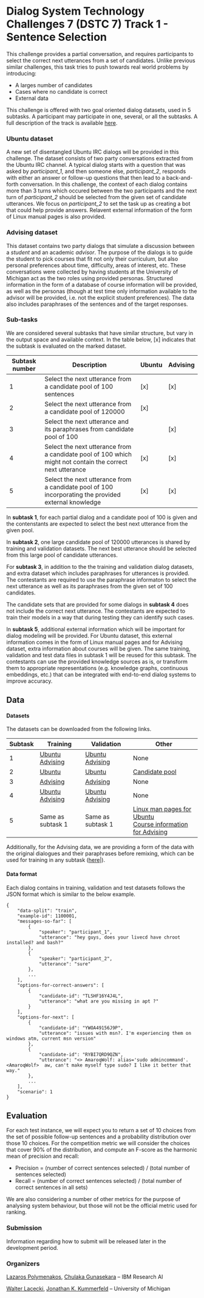 # Dialog System Technology Challenges 7 (DSTC 7) Track 1 - Sentence Selection

This challenge provides a partial conversation, and requires participants to select the correct next utterances from a set of candidates.
Unlike previous similar challenges, this task tries to push towards real world problems by introducing:

- A larges number of candidates
- Cases where no candidate is correct
- External data

This challenge is offered with two goal oriented dialog datasets, used in 5 subtasks.
A participant may participate in one, several, or all the subtasks.
A full description of the track is available [here](http://workshop.colips.org/dstc7/proposals/DSTC%207%20Task%20Description%20-%20NOESIS_final.pdf "here").

### Ubuntu dataset

A new set of disentangled Ubuntu IRC dialogs will be provided in this challenge.
The dataset consists of two party conversations extracted from the Ubuntu IRC channel.
A typical dialog starts with a question that was asked by *participant_1*, and then someone else, *participant_2*, responds with either an answer or follow-up questions that then lead to a back-and-forth conversation.
In this challenge, the context of each dialog contains more than 3 turns which occured between the two participants and the next turn of *participant_2* should be selected from the given set of candidate utterances.
We focus on *participant_2* to set the task up as creating a bot that could help provide answers.
Relavent external information of the form of Linux manual pages is also provided.

### Advising dataset

This dataset contains two party dialogs that simulate a discussion between a *student* and an academic *advisor*.
The purpose of the dialogs is to guide the student to pick courses that fit not only their curriculum, but also personal preferences about time, difficulty, areas of interest, etc.
These conversations were collected by having students at the University of Michigan act as the two roles using provided personas.
Structured information in the form of a database of course information will be provided, as well as the personas (though at test time only information available to the advisor will be provided, i.e. not the explicit student preferences).
The data also includes paraphrases of the sentences and of the target responses.

### Sub-tasks

We are considered several subtasks that have similar structure, but vary in the output space and available context.
In the table below, [x] indicates that the subtask is evaluated on the marked dataset. 

|Subtask number|  Description | Ubuntu  | Advising   |
|--------------| ------------ | ------------ | ------------ |
|1|Select the next utterance from a candidate pool of 100 sentences |  [x] |  [x]  |
|2|Select the next utterance from a candidate pool of 120000  |  [x]  |   |
|3|Select the next utterance and its paraphrases from candidate pool of 100||[x]  |
|4|Select the next utterance from a candidate pool of 100 which might not contain the correct next utterance|  [x] |  [x]  |
|5|Select the next utterance from a candidate pool of 100 incorporating the provided external knowledge|  [x] |  [x]  |

In **subtask 1**, for each partial dialog and a candidate pool of 100 is given and the contenstants are expected to select the best next utterance from the given pool.

In **subtask 2**, one large candidate pool of 120000 utterances is shared by training and validation datasets.
The next best utterance should be selected from this large pool of candidate utterances.

For **subtask 3**, in addition to the the training and validation dialog datasets, and extra dataset which includes paraphrases for utterances is provided.
The contestants are required to use the paraphrase informaton to select the next utterance as well as its paraphrases from the given set of 100 candidates.

The candidate sets that are provided for some dialogs in **subtask 4** does not include the correct next utterance.
The contestants are expected to train their models in a way that during testing they can identify such cases.

In **subtask 5**, additional external information which will be important for dialog modeling will be provided.
For Ubuntu dataset, this external information comes in the form of Linux manual pages and for Advising dataset, extra information about courses will be given.
The same training, validation and test data files in subtask 1 will be reused for this subtask.
The contestants can use the provided knowledge sources as is, or transform them to appropriate representations (e.g. knowledge graphs, continuous embeddings, etc.) that can be integrated with end-to-end dialog systems to improve accuracy.


## Data

#### Datasets
The datasets can be downloaded from the following links.

| Subtask  | Training  | Validation   | Other|
| ------------ | ------------ | ------------ | ------------ |
| 1  | [Ubuntu](https://ibm.box.com/s/fsk885se8ieoape46uzk7ylhx1097kk9) <br>[Advising](https://ibm.box.com/s/sb5wloejbsbhrpfws0yuj1wbb28you2w) | [Ubuntu](https://ibm.box.com/s/rqb6bocovby1jau112y5wq99tz1fffp2) <br> [Advising](https://ibm.box.com/s/f53kcojriaqrj5taevtw3doaatq3sfjv) |None|
| 2  | [Ubuntu](https://ibm.box.com/s/i9o9gz37leycvxfqgdabh7478ep1dqo7)| [Ubuntu](https://ibm.box.com/s/ha4lcw6cjcwq6wseq5qv0t6ogxat2fhl) |[Candidate pool](https://ibm.box.com/s/uvwrmpzyt231ktl0kpcneheba8qi2ytf)|
| 3  |[Advising](https://ibm.box.com/s/kfev11bqpsvhwl8u2ko4fxb11kl9satq) |  [Advising](https://ibm.box.com/s/vhwmnt0kg1j1vx1j5wijez67mhjxjlnc) | None |
| 4  | [Ubuntu](https://ibm.box.com/s/ss7vaagg83qsycjv38bce6i8wsze8p9k) <br>[Advising](https://ibm.box.com/s/4p31ja8p83fehes0f6cuakr2wbdd4px9) | [Ubuntu](https://ibm.box.com/s/6jmxiavc50achlr7k4g5i5lgyspcsqbg) <br> [Advising](https://ibm.box.com/s/6jq99o1cz9m3env319s6e02ibtwksc1b) |None|
| 5  | Same as subtask 1| Same as subtask 1 |[Linux man pages for Ubuntu](https://ibm.box.com/s/7ro3t72tp0rcnggq5cgq9hq80fvh5pkh) <br> [Course information for Advising](https://ibm.box.com/s/lslz39r951fys52qqa3enl0ccods5lus)|

Additionally, for the Advising data, we are providing a form of the data with the original dialogues and their paraphrases before remixing, which can be used for training in any subtask ([here](https://ibm.box.com/s/qh9gbkjo8pg8uph3vysv9fjhp18407fx)|).

#### Data format
Each dialog contains in training, validation and test datasets follows the JSON format which is similar to the below example.
```
{
    "data-split": "train",
    "example-id": 1100001,
    "messages-so-far": [
        {
            "speaker": "participant_1",
            "utterance": "hey guys, does your livecd have chroot installed? and bash?"
        },
        {
            "speaker": "participant_2",
            "utterance": "sure"
        },
        ...
    ],
    "options-for-correct-answers": [
        {
            "candidate-id": "TLSHF16Y4J4L",
            "utterance": "what are you missing in apt ?"
        }
    ],
    "options-for-next": [
        {
            "candidate-id": "YWOA49156J9P",
            "utterance": "issues with msn?. I'm experiencing them on windows atm, current msn version"
        },
        {
            "candidate-id": "RYBI7QRD9QZN",
            "utterance": "<> AmaroqWolf: alias='sudo admincommand'.  <AmaroqWolf>  aw, can't make myself type sudo? I like it better that way."
        },
        ...
    ],
    "scenario": 1
}
```

## Evaluation

For each test instance, we will expect you to return a set of 10 choices from the set of possible follow-up sentences and a probability distribution over those 10 choices.
For the competition metric we will consider the choices that cover 90% of the distribution, and compute an F-score as the harmonic mean of precision and recall:

- Precision = (number of correct sentences selected) / (total number of sentences selected)
- Recall = (number of correct sentences selected) / (total number of correct sentences in all sets)

We are also considering a number of other metrics for the purpose of analysing system behaviour, but those will not be the official metric used for ranking.

### Submission

Information regarding how to submit will be released later in the development period.

### Organizers

[Lazaros Polymenakos](mailto:lcpolyme@us.ibm.com), [Chulaka Gunasekara](mailto:chulaka.gunasekara@ibm.com) – IBM Research AI

[Walter Lacecki](mailto:wlasecki@umich.edu), [Jonathan K. Kummerfeld](www.jkk.name) – University of Michigan

